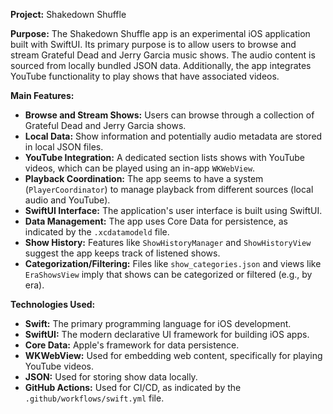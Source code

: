 **Project:** Shakedown Shuffle

**Purpose:**
The Shakedown Shuffle app is an experimental iOS application built with SwiftUI. Its primary purpose is to allow users to browse and stream Grateful Dead and Jerry Garcia music shows. The audio content is sourced from locally bundled JSON data. Additionally, the app integrates YouTube functionality to play shows that have associated videos.

**Main Features:**
*   **Browse and Stream Shows:** Users can browse through a collection of Grateful Dead and Jerry Garcia shows.
*   **Local Data:** Show information and potentially audio metadata are stored in local JSON files.
*   **YouTube Integration:** A dedicated section lists shows with YouTube videos, which can be played using an in-app `WKWebView`.
*   **Playback Coordination:** The app seems to have a system (`PlayerCoordinator`) to manage playback from different sources (local audio and YouTube).
*   **SwiftUI Interface:** The application's user interface is built using SwiftUI.
*   **Data Management:** The app uses Core Data for persistence, as indicated by the `.xcdatamodeld` file.
*   **Show History:** Features like `ShowHistoryManager` and `ShowHistoryView` suggest the app keeps track of listened shows.
*   **Categorization/Filtering:** Files like `show_categories.json` and views like `EraShowsView` imply that shows can be categorized or filtered (e.g., by era).

**Technologies Used:**
*   **Swift:** The primary programming language for iOS development.
*   **SwiftUI:** The modern declarative UI framework for building iOS apps.
*   **Core Data:** Apple's framework for data persistence.
*   **WKWebView:** Used for embedding web content, specifically for playing YouTube videos.
*   **JSON:** Used for storing show data locally.
*   **GitHub Actions:** Used for CI/CD, as indicated by the `.github/workflows/swift.yml` file.
